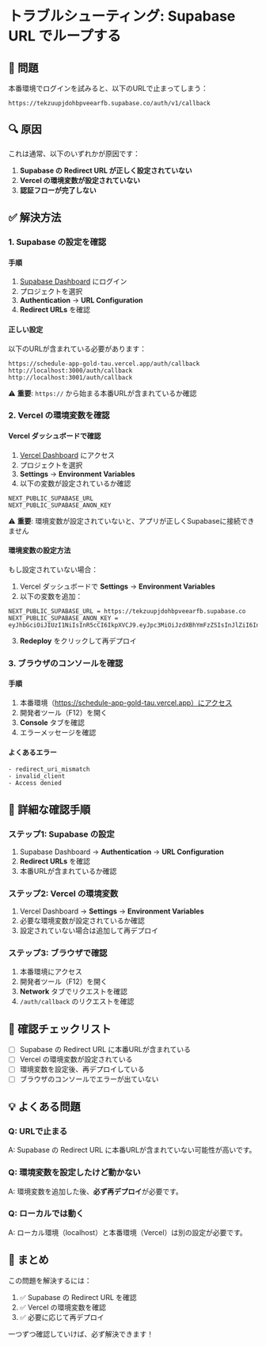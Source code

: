 # トラブルシューティング: Supabase URL でループする

## 🔴 問題

本番環境でログインを試みると、以下のURLで止まってしまう：

```
https://tekzuupjdohbpveearfb.supabase.co/auth/v1/callback
```

## 🔍 原因

これは通常、以下のいずれかが原因です：

1. **Supabase の Redirect URL が正しく設定されていない**
2. **Vercel の環境変数が設定されていない**
3. **認証フローが完了しない**

## ✅ 解決方法

### 1. Supabase の設定を確認

#### 手順

1. [Supabase Dashboard](https://supabase.com/dashboard) にログイン
2. プロジェクトを選択
3. **Authentication** → **URL Configuration**
4. **Redirect URLs** を確認

#### 正しい設定

以下のURLが含まれている必要があります：

```
https://schedule-app-gold-tau.vercel.app/auth/callback
http://localhost:3000/auth/callback
http://localhost:3001/auth/callback
```

⚠️ **重要**: `https://` から始まる本番URLが含まれているか確認

### 2. Vercel の環境変数を確認

#### Vercel ダッシュボードで確認

1. [Vercel Dashboard](https://vercel.com) にアクセス
2. プロジェクトを選択
3. **Settings** → **Environment Variables**
4. 以下の変数が設定されているか確認

```
NEXT_PUBLIC_SUPABASE_URL
NEXT_PUBLIC_SUPABASE_ANON_KEY
```

⚠️ **重要**: 環境変数が設定されていないと、アプリが正しくSupabaseに接続できません

#### 環境変数の設定方法

もし設定されていない場合：

1. Vercel ダッシュボードで **Settings** → **Environment Variables**
2. 以下の変数を追加：

```
NEXT_PUBLIC_SUPABASE_URL = https://tekzuupjdohbpveearfb.supabase.co
NEXT_PUBLIC_SUPABASE_ANON_KEY = eyJhbGciOiJIUzI1NiIsInR5cCI6IkpXVCJ9.eyJpc3MiOiJzdXBhYmFzZSIsInJlZiI6InRla3p1dXBqZG9oYnB2ZWVhcmZiIiwicm9sZSI6ImFub24iLCJpYXQiOjE3NjEzMDk1OTAsImV4cCI6MjA3Njg4NTU5MH0.9XiUxWizidhkK5BlkgqRyqkk5BWKydN8axjYKvsOOz4
```

3. **Redeploy** をクリックして再デプロイ

### 3. ブラウザのコンソールを確認

#### 手順

1. 本番環境（https://schedule-app-gold-tau.vercel.app）にアクセス
2. 開発者ツール（F12）を開く
3. **Console** タブを確認
4. エラーメッセージを確認

#### よくあるエラー

```
- redirect_uri_mismatch
- invalid_client
- Access denied
```

## 🔧 詳細な確認手順

### ステップ1: Supabase の設定

1. Supabase Dashboard → **Authentication** → **URL Configuration**
2. **Redirect URLs** を確認
3. 本番URLが含まれているか確認

### ステップ2: Vercel の環境変数

1. Vercel Dashboard → **Settings** → **Environment Variables**
2. 必要な環境変数が設定されているか確認
3. 設定されていない場合は追加して再デプロイ

### ステップ3: ブラウザで確認

1. 本番環境にアクセス
2. 開発者ツール（F12）を開く
3. **Network** タブでリクエストを確認
4. `/auth/callback` のリクエストを確認

## 🎯 確認チェックリスト

- [ ] Supabase の Redirect URL に本番URLが含まれている
- [ ] Vercel の環境変数が設定されている
- [ ] 環境変数を設定後、再デプロイしている
- [ ] ブラウザのコンソールでエラーが出ていない

## 💡 よくある問題

### Q: URLで止まる

A: Supabase の Redirect URL に本番URLが含まれていない可能性が高いです。

### Q: 環境変数を設定したけど動かない

A: 環境変数を追加した後、**必ず再デプロイ**が必要です。

### Q: ローカルでは動く

A: ローカル環境（localhost）と本番環境（Vercel）は別の設定が必要です。

## 📝 まとめ

この問題を解決するには：

1. ✅ Supabase の Redirect URL を確認
2. ✅ Vercel の環境変数を確認
3. ✅ 必要に応じて再デプロイ

一つずつ確認していけば、必ず解決できます！
